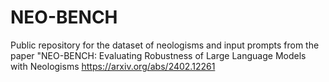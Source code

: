 # NEO-BENCH
Public repository for the dataset of neologisms and input prompts from the paper "NEO-BENCH: Evaluating Robustness of Large Language Models with Neologisms
https://arxiv.org/abs/2402.12261 
